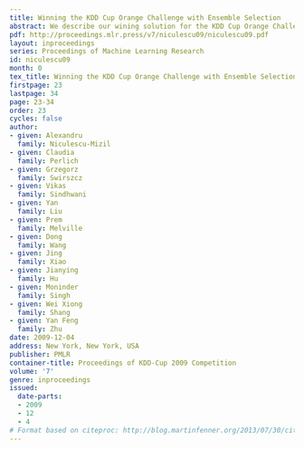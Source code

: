 ```yaml
---
title: Winning the KDD Cup Orange Challenge with Ensemble Selection
abstract: We describe our wining solution for the KDD Cup Orange Challenge.
pdf: http://proceedings.mlr.press/v7/niculescu09/niculescu09.pdf
layout: inproceedings
series: Proceedings of Machine Learning Research
id: niculescu09
month: 0
tex_title: Winning the KDD Cup Orange Challenge with Ensemble Selection
firstpage: 23
lastpage: 34
page: 23-34
order: 23
cycles: false
author:
- given: Alexandru
  family: Niculescu-Mizil
- given: Claudia
  family: Perlich
- given: Grzegorz
  family: Swirszcz
- given: Vikas
  family: Sindhwani
- given: Yan
  family: Liu
- given: Prem
  family: Melville
- given: Dong
  family: Wang
- given: Jing
  family: Xiao
- given: Jianying
  family: Hu
- given: Moninder
  family: Singh
- given: Wei Xiong
  family: Shang
- given: Yan Feng
  family: Zhu
date: 2009-12-04
address: New York, New York, USA
publisher: PMLR
container-title: Proceedings of KDD-Cup 2009 Competition
volume: '7'
genre: inproceedings
issued:
  date-parts:
  - 2009
  - 12
  - 4
# Format based on citeproc: http://blog.martinfenner.org/2013/07/30/citeproc-yaml-for-bibliographies/
---
```

